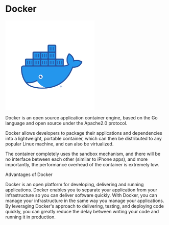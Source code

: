 # Docker

![image](https://github.com/Simple1912/Docker-php-mysql-apache-Tutorial-osSec1Group10/blob/main/5429470.png)

Docker is an open source application container engine, based on the Go language and open source under the Apache2.0 protocol.

Docker allows developers to package their applications and dependencies into a lightweight, portable container, which can then be distributed to any popular Linux machine, and can also be virtualized.

The container completely uses the sandbox mechanism, and there will be no interface between each other (similar to iPhone apps), and more importantly, the performance overhead of the container is extremely low.

Advantages of Docker


Docker is an open platform for developing, delivering and running applications. Docker enables you to separate your application from your infrastructure so you can deliver software quickly. With Docker, you can manage your infrastructure in the same way you manage your applications. By leveraging Docker's approach to delivering, testing, and deploying code quickly, you can greatly reduce the delay between writing your code and running it in production.
